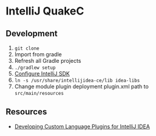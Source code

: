 # IntelliJ QuakeC

## Development

1. `git clone`
2. Import from gradle
3. Refresh all Gradle projects
4. `./gradlew setup`
5. [Configure IntelliJ SDK](http://confluence.jetbrains.com/display/IDEADEV/Getting+Started+with+Plugin+Development)
6. `ln -s /usr/share/intellijidea-ce/lib idea-libs`
7. Change module plugin deployment plugin.xml path to `src/main/resources`

## Resources

* [Developing Custom Language Plugins for IntelliJ IDEA](https://confluence.jetbrains.com/display/IDEADEV/Developing+Custom+Language+Plugins+for+IntelliJ+IDEA)

